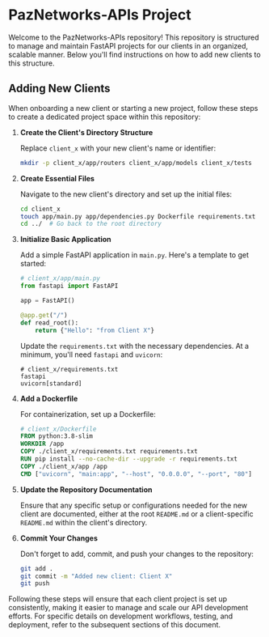 # PazNetworks-APIs Project

Welcome to the PazNetworks-APIs repository! This repository is structured to manage and maintain FastAPI projects for our clients in an organized, scalable manner. Below you'll find instructions on how to add new clients to this structure.

## Adding New Clients

When onboarding a new client or starting a new project, follow these steps to create a dedicated project space within this repository:

1. **Create the Client's Directory Structure**

   Replace `client_x` with your new client's name or identifier:

   ```sh
   mkdir -p client_x/app/routers client_x/app/models client_x/tests
   ```

2. **Create Essential Files**

   Navigate to the new client's directory and set up the initial files:

   ```sh
   cd client_x
   touch app/main.py app/dependencies.py Dockerfile requirements.txt
   cd ../  # Go back to the root directory
   ```

3. **Initialize Basic Application**

   Add a simple FastAPI application in `main.py`. Here's a template to get started:

   ```python
   # client_x/app/main.py
   from fastapi import FastAPI

   app = FastAPI()

   @app.get("/")
   def read_root():
       return {"Hello": "from Client X"}
   ```

   Update the `requirements.txt` with the necessary dependencies. At a minimum, you'll need `fastapi` and `uvicorn`:

   ```plaintext
   # client_x/requirements.txt
   fastapi
   uvicorn[standard]
   ```

4. **Add a Dockerfile**

   For containerization, set up a Dockerfile:

   ```Dockerfile
   # client_x/Dockerfile
   FROM python:3.8-slim
   WORKDIR /app
   COPY ./client_x/requirements.txt requirements.txt
   RUN pip install --no-cache-dir --upgrade -r requirements.txt
   COPY ./client_x/app /app
   CMD ["uvicorn", "main:app", "--host", "0.0.0.0", "--port", "80"]
   ```

5. **Update the Repository Documentation**

   Ensure that any specific setup or configurations needed for the new client are documented, either at the root `README.md` or a client-specific `README.md` within the client's directory.

6. **Commit Your Changes**

   Don't forget to add, commit, and push your changes to the repository:

   ```sh
   git add .
   git commit -m "Added new client: Client X"
   git push
   ```

Following these steps will ensure that each client project is set up consistently, making it easier to manage and scale our API development efforts. For specific details on development workflows, testing, and deployment, refer to the subsequent sections of this document.

